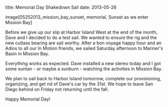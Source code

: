 title: Memorial Day Shakedown Sail
date: 2013-05-26

image[05252013_mission_bay_sunset, memorial, Sunset as we enter Mission Bay]

Before we give up our slip at Harbor Island West at the end of the month, Dave and I
decided to do a test sail.  We wanted to ensure the rig and the new cutlass bearing 
are sail worthy.  After a bon voyage happy hour and an Adios to all our In Motion
friends, we sailed Saturday afternoon to Mariner's Basin in Mission Bay.

Everything works as expected.  Dave installed a new stereo today and I got some 
suntan - or maybe a sunburn - watching the activities in Mission Bay.  

We plan to sail back to Harbor Island tomorrow, complete our provisioning, organizing,
and get rid of Dave's car by the 31st.  We hope to leave San Diego behind on Friday not
returning until the fall.

Happy Memorial Day!
